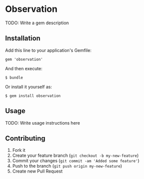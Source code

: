# Observation

TODO: Write a gem description

## Installation

Add this line to your application's Gemfile:

    gem 'observation'

And then execute:

    $ bundle

Or install it yourself as:

    $ gem install observation

## Usage

TODO: Write usage instructions here

## Contributing

1. Fork it
2. Create your feature branch (`git checkout -b my-new-feature`)
3. Commit your changes (`git commit -am 'Added some feature'`)
4. Push to the branch (`git push origin my-new-feature`)
5. Create new Pull Request
